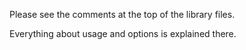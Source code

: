 Please see the comments at the top of the library files.

Everything about usage and options is explained there.
